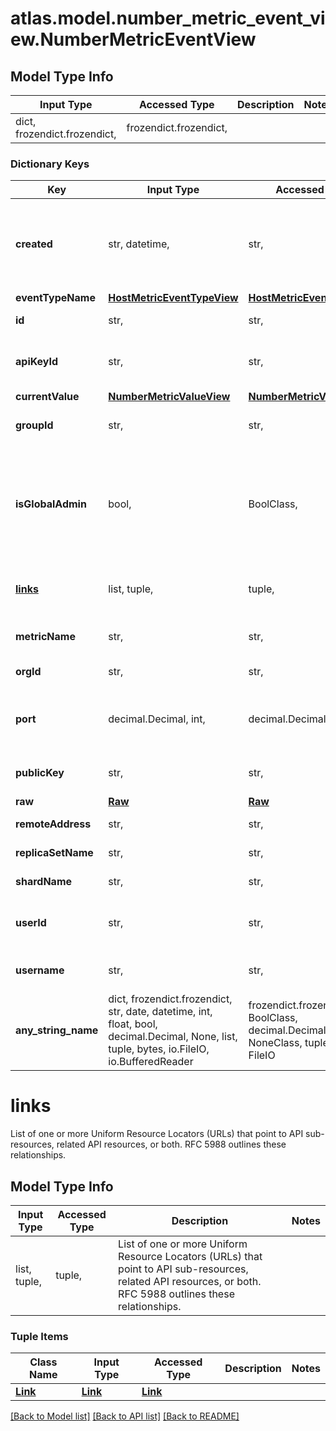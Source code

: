 # atlas.model.number_metric_event_view.NumberMetricEventView

## Model Type Info
Input Type | Accessed Type | Description | Notes
------------ | ------------- | ------------- | -------------
dict, frozendict.frozendict,  | frozendict.frozendict,  |  | 

### Dictionary Keys
Key | Input Type | Accessed Type | Description | Notes
------------ | ------------- | ------------- | ------------- | -------------
**created** | str, datetime,  | str,  | Date and time when this event occurred. This parameter expresses its value in the &lt;a href&#x3D;\&quot;https://en.wikipedia.org/wiki/ISO_8601\&quot; target&#x3D;\&quot;_blank\&quot; rel&#x3D;\&quot;noopener noreferrer\&quot;&gt;ISO 8601&lt;/a&gt; timestamp format in UTC. | value must conform to RFC-3339 date-time
**eventTypeName** | [**HostMetricEventTypeView**](HostMetricEventTypeView.md) | [**HostMetricEventTypeView**](HostMetricEventTypeView.md) |  | 
**id** | str,  | str,  | Unique 24-hexadecimal digit string that identifies the event. | 
**apiKeyId** | str,  | str,  | Unique 24-hexadecimal digit string that identifies the [API Key](https://dochub.mongodb.org/core/atlas-create-prog-api-key) that triggered the event. If this resource returns this parameter, it doesn&#x27;t return the **userId** parameter. | [optional] 
**currentValue** | [**NumberMetricValueView**](NumberMetricValueView.md) | [**NumberMetricValueView**](NumberMetricValueView.md) |  | [optional] 
**groupId** | str,  | str,  | Unique 24-hexadecimal digit string that identifies the project in which the event occurred. The **eventId** identifies the specific event. | [optional] 
**isGlobalAdmin** | bool,  | BoolClass,  | Flag that indicates whether a MongoDB employee triggered the specified event. | [optional] if omitted the server will use the default value of False
**[links](#links)** | list, tuple,  | tuple,  | List of one or more Uniform Resource Locators (URLs) that point to API sub-resources, related API resources, or both. RFC 5988 outlines these relationships. | [optional] 
**metricName** | str,  | str,  | Human-readable label of the metric associated with the **alertId**. This field may change type of **currentValue** field. | [optional] 
**orgId** | str,  | str,  | Unique 24-hexadecimal digit string that identifies the organization to which these events apply. | [optional] 
**port** | decimal.Decimal, int,  | decimal.Decimal,  | IANA port on which the MongoDB process listens for requests. | [optional] value must be a 32 bit integer
**publicKey** | str,  | str,  | Public part of the [API Key](https://dochub.mongodb.org/core/atlas-create-prog-api-key) that triggered the event. If this resource returns this parameter, it doesn&#x27;t return the **username** parameter. | [optional] 
**raw** | [**Raw**](Raw.md) | [**Raw**](Raw.md) |  | [optional] 
**remoteAddress** | str,  | str,  | IPv4 or IPv6 address from which the user triggered this event. | [optional] 
**replicaSetName** | str,  | str,  | Human-readable label of the replica set associated with the event. | [optional] 
**shardName** | str,  | str,  | Human-readable label of the shard associated with the event. | [optional] 
**userId** | str,  | str,  | Unique 24-hexadecimal digit string that identifies the console user who triggered the event. If this resource returns this parameter, it doesn&#x27;t return the **apiKeyId** parameter. | [optional] 
**username** | str,  | str,  | Email address for the user who triggered this event. If this resource returns this parameter, it doesn&#x27;t return the **publicApiKey** parameter. | [optional] 
**any_string_name** | dict, frozendict.frozendict, str, date, datetime, int, float, bool, decimal.Decimal, None, list, tuple, bytes, io.FileIO, io.BufferedReader | frozendict.frozendict, str, BoolClass, decimal.Decimal, NoneClass, tuple, bytes, FileIO | any string name can be used but the value must be the correct type | [optional]

# links

List of one or more Uniform Resource Locators (URLs) that point to API sub-resources, related API resources, or both. RFC 5988 outlines these relationships.

## Model Type Info
Input Type | Accessed Type | Description | Notes
------------ | ------------- | ------------- | -------------
list, tuple,  | tuple,  | List of one or more Uniform Resource Locators (URLs) that point to API sub-resources, related API resources, or both. RFC 5988 outlines these relationships. | 

### Tuple Items
Class Name | Input Type | Accessed Type | Description | Notes
------------- | ------------- | ------------- | ------------- | -------------
[**Link**](Link.md) | [**Link**](Link.md) | [**Link**](Link.md) |  | 

[[Back to Model list]](../../README.md#documentation-for-models) [[Back to API list]](../../README.md#documentation-for-api-endpoints) [[Back to README]](../../README.md)


